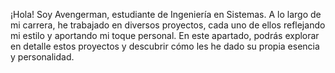 ¡Hola! Soy Avengerman, estudiante de Ingeniería en Sistemas. A lo largo de mi carrera, he trabajado en diversos proyectos, cada uno de ellos reflejando mi estilo y aportando mi toque personal. En este apartado, podrás explorar en detalle estos proyectos y descubrir cómo les he dado su propia esencia y personalidad.
